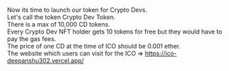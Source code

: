 Now its time to launch our token for Crypto Devs. </br>
Let's call the token Crypto Dev Token.</br>
There is a max of 10,000 CD tokens.</br>
Every Crypto Dev NFT holder gets 10 tokens for free but they would have to pay the gas fees.</br>
The price of one CD at the time of ICO should be 0.001 ether.</br>
The website which users can visit for the ICO => https://ico-deepanshu302.vercel.app/

